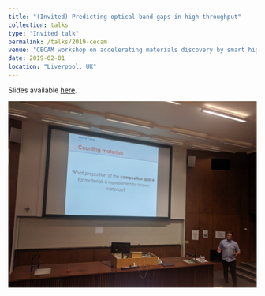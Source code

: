 ```yaml
---
title: "(Invited) Predicting optical band gaps in high throughput"
collection: talks
type: "Invited talk"
permalink: /talks/2019-cecam
venue: "CECAM workshop on accelerating materials discovery by smart high-throughput computations"
date: 2019-02-01
location: "Liverpool, UK"
---
```


Slides available [here](https://speakerdeck.com/dandavies99/navigating-the-combinatorial-materials-space?slide=29).

![me talking](/images/talk_cecam1.jpeg)